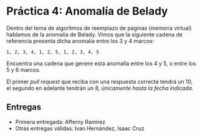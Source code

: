 # Práctica 4: Anomalía de Belady

Dentro del tema de algoritmos de reemplazo de páginas (memoria
virtual) hablamos de la anomalía de Belady. Vimos que la siguiente
cadena de referencia presenta dicha anomalía entre los 3 y 4 marcos:

	1, 2, 3, 4, 1, 2, 5, 1, 2, 3, 4, 5

Encuentra una cadena que genere esta anomalía entre los 4 y 5, o entre
los 5 y 6 marcos.

El primer _pull request_ que reciba con una respuesta correcta tendrá
un 10, el segundo en adelante tendrán un 8, _únicamente hasta la fecha
indicada_.

## Entregas

- Primera entregada: Afferny Ramírez
- Otras entregas válidas: Ivan Hernández, Isaac Cruz
